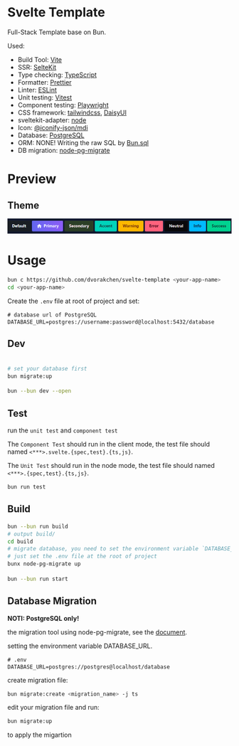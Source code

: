 # Svelte Template

Full-Stack Template base on Bun.

Used:

- Build Tool: [Vite](https://vite.dev/)
- SSR: [SelteKit](https://svelte.dev/)
- Type checking: [TypeScript](https://www.typescriptlang.org/)
- Formatter: [Prettier](https://prettier.io/)
- Linter: [ESLint](https://eslint.org/)
- Unit testing: [Vitest](https://vitest.dev/)
- Component testing: [Playwright](https://playwright.dev)
- CSS framework: [tailwindcss](https://tailwindcss.com), [DaisyUI](https://daisyui.com)
- sveltekit-adapter: [node](https://svelte.dev/docs/kit/adapter-node)
- Icon: [@iconify-json/mdi](https://icon-sets.iconify.design/mdi/)
- Database: [PostgreSQL](https://www.postgresql.org/)
- ORM: NONE! Writing the raw SQL by [Bun.sql](https://bun.sh/docs/api/sql)
- DB migration: [node-pg-migrate](https://salsita.github.io/node-pg-migrate/)

# Preview

## Theme

![theme](screenshot/theme.png)

# Usage

```sh
bun c https://github.com/dvorakchen/svelte-template <your-app-name>
cd <your-app-name>
```

Create the `.env` file at root of project and set:

```
# database url of PostgreSQL
DATABASE_URL=postgres://username:password@localhost:5432/database
```

## Dev

```sh

# set your database first
bun migrate:up

bun --bun dev --open
```

## Test

run the `unit test` and `component test`

The `Component Test` should run in the client mode, the test file should named `<***>.svelte.{spec,test}.{ts,js}`.

The `Unit Test` should run in the node mode, the test file should named `<***>.{spec,test}.{ts,js}`.

```sh
bun run test
```

## Build

```sh
bun --bun run build
# output build/
cd build
# migrate database, you need to set the environment variable `DATABASE_URL` first,
# just set the .env file at the root of project
bunx node-pg-migrate up

bun --bun run start
```

## Database Migration

**NOTI: PostgreSQL only!**

the migration tool using node-pg-migrate, see the [document](https://salsita.github.io/node-pg-migrate/getting-started).

setting the environment variable DATABASE_URL.

```
# .env
DATABASE_URL=postgres://postgres@localhost/database
```

create migration file:

```sh
bun migrate:create <migration_name> -j ts
```

edit your migration file and run:

```sh
bun migrate:up
```

to apply the migartion
